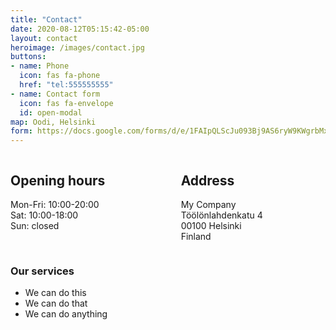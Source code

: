 ```yaml
---
title: "Contact"
date: 2020-08-12T05:15:42-05:00
layout: contact
heroimage: /images/contact.jpg
buttons:
- name: Phone
  icon: fas fa-phone
  href: "tel:555555555"
- name: Contact form
  icon: fas fa-envelope
  id: open-modal
map: Oodi, Helsinki
form: https://docs.google.com/forms/d/e/1FAIpQLScJu093Bj9AS6ryW9KWgrbMx6vYZF2dxk_vlboINkKqfRU83A/viewform?embedded=true
---
```


<div class="columns is-multiline is-mobile">
    <div class="column">
        <h2 class="title is-4">Opening hours</h2>
        <p>Mon-Fri: 10:00-20:00<br>
        Sat: 10:00-18:00<br>
        Sun: closed</p>
    </div>
    <div class="column">
        <h2 class="title is-4">Address</h2>
        <p>My Company <br>Töölönlahdenkatu 4 <br>00100 Helsinki<br>Finland</p>
    </div>
</div>

### Our services
- We can do this
- We can do that
- We can do anything